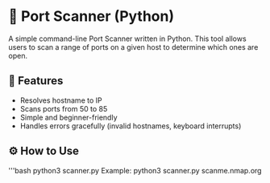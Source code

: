 # 🔎 Port Scanner (Python)

A simple command-line Port Scanner written in Python. This tool allows users to scan a range of ports on a given host to determine which ones are open.

## 📌 Features

- Resolves hostname to IP
- Scans ports from 50 to 85
- Simple and beginner-friendly
- Handles errors gracefully (invalid hostnames, keyboard interrupts)

## ⚙️ How to Use

'''bash
python3 scanner.py <target>
Example:
python3 scanner.py scanme.nmap.org
